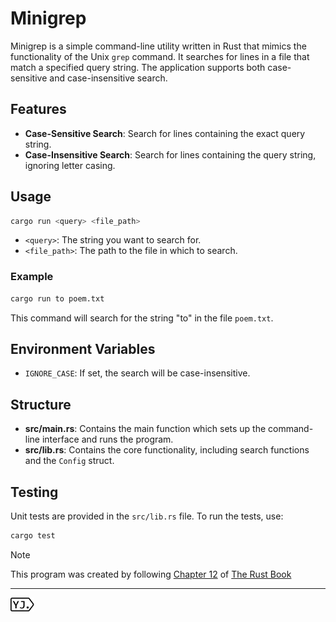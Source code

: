# Minigrep

Minigrep is a simple command-line utility written in Rust that mimics the functionality of the Unix `grep` command. It searches for lines in a file that match a specified query string. The application supports both case-sensitive and case-insensitive search.

## Features

- **Case-Sensitive Search**: Search for lines containing the exact query string.
- **Case-Insensitive Search**: Search for lines containing the query string, ignoring letter casing.

## Usage

```sh
cargo run <query> <file_path>
```

- `<query>`: The string you want to search for.
- `<file_path>`: The path to the file in which to search.

### Example

```sh
cargo run to poem.txt
```

This command will search for the string "to" in the file `poem.txt`.

## Environment Variables

- `IGNORE_CASE`: If set, the search will be case-insensitive.

## Structure

- **src/main.rs**: Contains the main function which sets up the command-line interface and runs the program.
- **src/lib.rs**: Contains the core functionality, including search functions and the `Config` struct.

## Testing

Unit tests are provided in the `src/lib.rs` file. To run the tests, use:

```sh
cargo test
```

> [!NOTE]
> This program was created by following [Chapter 12](https://doc.rust-lang.org/book/ch12-00-an-io-project.html) of [The Rust Book](https://doc.rust-lang.org/book/title-page.html)

---

<a href="https://yashjawale.github.io/" target="_blank"><img style="height: 22px;" src="https://raw.githubusercontent.com/yashjawale/.github/main/docs/logo.svg" alt="Yash Jawale"/></a>
